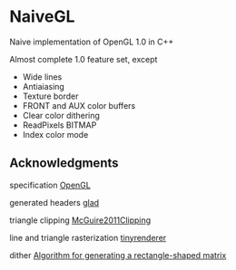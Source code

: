 # NaiveGL

Naive implementation of OpenGL 1.0 in C++

Almost complete 1.0 feature set, except

* Wide lines
* Antiaiasing
* Texture border
* FRONT and AUX color buffers
* Clear color dithering
* ReadPixels BITMAP
* Index color mode

## Acknowledgments

specification [OpenGL](https://registry.khronos.org/OpenGL/specs/gl/glspec10.pdf)

generated headers [glad](https://github.com/Dav1dde/glad)

triangle clipping [McGuire2011Clipping](https://casual-effects.com/research/McGuire2011Clipping/index.html)

line and triangle rasterization [tinyrenderer](https://github.com/ssloy/tinyrenderer)

dither [Algorithm for generating a rectangle-shaped matrix](https://bisqwit.iki.fi/story/howto/dither/jy/)
